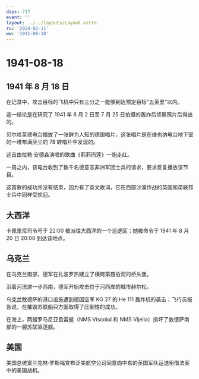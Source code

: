 ```yaml
---
days: 717
event: ''
layout: ../../layouts/Layout.astro
ru: '2024-02-11'
ww: '1941-08-18'
---
```


# 1941-08-18

## 1941 年 8 月 18 日

在记录中，攻击目标的飞机中只有三分之一能够到达预定目标"五英里"以内。

这一结论是在研究了 1941 年 6 月 2 日至 7 月 25
日拍摄的轰炸后侦察照片后得出的。

贝尔格莱德电台播放了一张鲜为人知的德国唱片，这张唱片是在维也纳电台地下室的一堆布满灰尘的
78 转唱片中发现的。

这首由拉勒·安德森演唱的歌曲《莉莉玛莲》一炮走红。

一周之内，该电台收到了数千名德意志非洲军团士兵的请求，要求反复播放该节目。

这首歌的成功并没有结束，因为有了英文歌词，它在西部沙漠作战的英国和英联邦士兵中同样受欢迎。

## 大西洋

卡佩里尼司令号于 22:00 被派往大西洋的一个巡逻区；她被命令于 1941 年 8 月
20 日 20:00 到达该地点。

## 乌克兰

在乌克兰南部，德军在扎波罗热建立了横跨第聂伯河的桥头堡。

沿着河流进一步西南，德军开始攻击位于河西岸的城市赫尔松。

乌克兰敖德萨的港口设施遭到德国空军 KG 27 的 He 111
轰炸机的袭击；飞行员报告说，在摧毁苏联船只方面取得了压倒性的成功。

在海上，两艘罗马尼亚鱼雷艇（NMS Viscolul 和 NMS
Vijelia）损坏了敖德萨南部的一艘苏联驱逐舰。

## 美国

美国总统富兰克林·罗斯福宣布泛美航空公司同意向中东的英国军队运送租借法案中的美国战机。